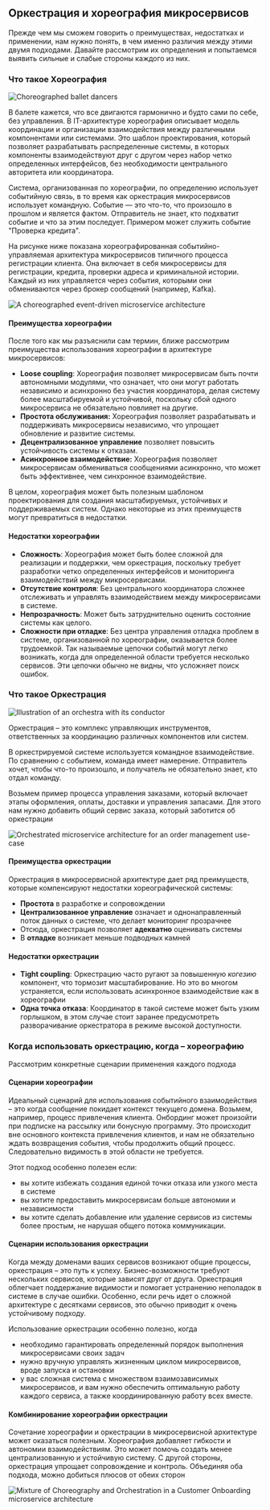 ## Оркестрация и хореография микросервисов

Прежде чем мы сможем говорить о преимуществах, недостатках и применении, нам нужно понять, в чем именно различия между этими двумя подходами. Давайте рассмотрим их определения и попытаемся выявить сильные и слабые стороны каждого из них.

### Что такое Хореография 

![Choreographed ballet dancers](./img/Choreography.png)

В балете кажется, что все двигаются гармонично и будто сами по себе, без управления. В IT-архитектуре хореография описывает модель координации и организации взаимодействия между различными компонентами или системами. Это шаблон проектирования, который позволяет разрабатывать распределенные системы, в которых компоненты взаимодействуют друг с другом через набор четко определенных интерфейсов, без необходимости центрального авторитета или координатора.

Система, организованная по хореографии, по определению использует событийную связь, в то время как оркестрация микросервисов использует командную. Событие — это что-то, что произошло в прошлом и является фактом. Отправитель не знает, кто подхватит событие и что за этим последует. Примером может служить событие "Проверка кредита".

На рисунке ниже показана хореографированная событийно-управляемая архитектура микросервисов типичного процесса регистрации клиента. Она включает в себя микросервисы для регистрации, кредита, проверки адреса и криминальной истории. Каждый из них управляется через события, которыми они обмениваются через брокер сообщений (например, Kafka).

![A choreographed event-driven microservice architecture](./img/choreographed-microservice-architecture.png)

####  Преимущества хореографии

После того как мы разъяснили сам термин, ближе рассмотрим преимущества использования хореографии в архитектуре микросервисов:

- **Loose coupling**: Хореография позволяет микросервисам быть почти автономными модулями, что означает, что они могут работать независимо и асинхронно без участия координатора, делая систему более масштабируемой и устойчивой, поскольку сбой одного микросервиса не обязательно повлияет на другие.
- **Простота обслуживания:** Хореография позволяет разрабатывать и поддерживать микросервисы независимо, что упрощает обновление и развитие системы.
- **Децентрализованное управление** позволяет повысить устойчивость системы к отказам.
- **Асинхронное взаимодействие:** Хореография позволяет микросервисам обмениваться сообщениями асинхронно, что может быть эффективнее, чем синхронное взаимодействие.

В целом, хореография может быть полезным шаблоном проектирования для создания масштабируемых, устойчивых и поддерживаемых систем. Однако некоторые из этих преимуществ могут превратиться в недостатки.

#### Недостатки хореографии

- **Сложность**: Хореография может быть более сложной для реализации и поддержки, чем оркестрация, поскольку требует разработки четко определенных интерфейсов и мониторинга взаимодействий между микросервисами.
- **Отсутствие контроля**: Без центрального координатора сложнее отслеживать и управлять взаимодействием между микросервисами в системе.
- **Непрозрачность**: Может быть затруднительно оценить состояние системы как целого.
- **Сложности при отладке**: Без центра управления отладка проблем в системе, организованной по хореографии, оказывается более трудоемкой. Так называемые цепочки событий могут легко возникать, когда для определенной области требуется несколько сервисов. Эти цепочки обычно не видны, что усложняет поиск ошибок.

### Что такое Оркестрация

![Illustration of an orchestra with its conductor](./img/orchestra-with-conductor.png)

Оркестрация – это комплекс управляющих инструментов, ответственных за координацию различных компонентов или систем.

В оркестрируемой системе используется командное взаимодействие. По сравнению с событием, команда имеет намерение. Отправитель хочет, чтобы что-то произошло, и получатель не обязательно знает, кто отдал команду.

Возьмем пример процесса управления заказами, который включает этапы оформления, оплаты, доставки и управления запасами. Для этого нам нужно добавить общий сервис заказа, который заботится об оркестрации

![Orchestrated microservice architecture for an order management use-case](./img/orchestrated-microservice-architecture.png)

#### Преимущества оркестрации

Оркестрация в микросервисной архитектуре дает ряд преимуществ, которые компенсируют недостатки хореографической системы:

- **Простота** в разработке и сопровождении
- **Централизованное управление** означает и однонаправленный поток данных о системе, что делает мониторинг прозрачнее
- Отсюда, оркестрация позволяет **адекватно** оценивать системы
- В **отладке** возникает меньше подводных камней

#### Недостатки оркестрации

- **Tight coupling**: Оркестрацию часто ругают за повышенную *когезию* компонент, что тормозит масштабирование.  Но это во многом устраняется, если использовать асинхронное взаимодействие как в хореографии
- **Одна точка отказа**: Координатор в такой системе может быть узким горлышком, в этом случае стоит заранее предусмотреть разворачивание оркестратора в режиме высокой доступности.

### Когда использовать оркестрацию, когда – хореографию

Рассмотрим конкретные сценарии применения каждого подхода

#### Сценарии хореографии

Идеальный сценарий для использования событийного взаимодействия – это когда сообщение покидает контекст текущего домена. Возьмем, например, процесс привлечения клиента. Онбординг может произойти при подписке на рассылку или бонусную программу. Это происходит вне основного контекста привлечения клиентов, и нам не обязательно ждать возвращения события, чтобы продолжить общий процесс. Следовательно видимость в этой области не требуется.

Этот подход особенно полезен если:

- вы хотите избежать создания единой точки отказа или узкого места в системе
- вы хотите предоставить микросервисам больше автономии и независимости
- вы хотите сделать добавление или удаление сервисов из системы более простым, не нарушая общего потока коммуникации.

#### Сценарии использования оркестрации

Когда между доменами ваших сервисов возникают общие процессы, оркестрация – это путь к успеху. Бизнес-возможности требуют нескольких сервисов, которые зависят друг от друга. Оркестрация облегчает поддержание видимости и помогает устранению неполадок в системе в случае ошибки. Особенно, если речь идет о сложной архитектуре с десятками сервисов, это обычно приводит к очень устойчивому подходу.

Использование оркестрации особенно полезно, когда

- необходимо гарантировать определенный порядок выполнения микросервисами своих задач
- нужно вручную управлять жизненным циклом микросервисов, вроде запуска и остановки
- у вас сложная система с множеством взаимозависимых микросервисов, и вам нужно обеспечить оптимальную работу каждого сервиса, а также координированную работу всех вместе.

#### Комбинирование хореографии оркестрации

Сочетание хореографии и оркестрации в микросервисной архитектуре может оказаться полезным. Хореография добавляет гибкости и автономии взаимодействиям. Это может помочь создать менее централизованную и устойчивую систему. С другой стороны, оркестрация упрощает сопровождение и контроль. Объединяя оба подхода, можно добиться плюсов от обеих сторон

![Mixture of Choreography and Orchestration in a Customer Onboarding microservice architecture](./img/Mixture-Choreography-Orchestration-1707776875209-68.png)